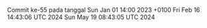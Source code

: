 Commit ke-55 pada tanggal Sun Jan 01 14:00 2023 +0100
Fri Feb 16 14:43:06 UTC 2024
Sun May 19 08:43:05 UTC 2024
